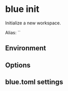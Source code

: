 # blue init

Initialize a new workspace.

Alias: ``

## Environment

## Options

## blue.toml settings
